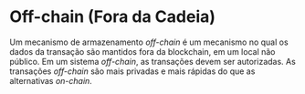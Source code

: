# Off-chain (Fora da Cadeia)

Um mecanismo de armazenamento _off-chain_ é um mecanismo no qual os dados da transação são mantidos fora da blockchain, em um local não público. Em um sistema _off-chain_, as transações devem ser autorizadas. As transações _off-chain_ são mais privadas e mais rápidas do que as alternativas _on-chain_.